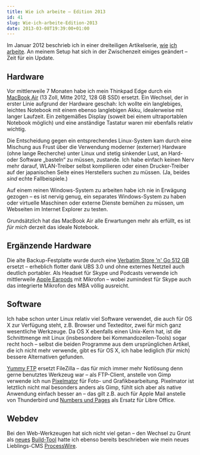 ```yaml
---
title: Wie ich arbeite – Edition 2013
id: 41
slug: Wie-ich-arbeite-Edition-2013
date: 2013-03-08T19:39:00+01:00
---
```


Im Januar 2012 beschrieb ich in einer dreiteiligen Artikelserie, [wie](/archiv/22/Wie-ich-arbeite-1-Software.html) [ich](/archiv/23/Wie-ich-arbeite-2-Webdev.html) [arbeite](/archiv/24/Wie-ich-arbeite-3-Hardware.html). An meinem Setup hat sich in der Zwischenzeit einiges geändert – Zeit für ein Update.

## Hardware

Vor mittlerweile 7 Monaten habe ich mein Thinkpad Edge durch ein [MacBook Air](http://www.apple.com/de/macbookair/) (13 Zoll, Mitte 2012, 128 GB SSD) ersetzt. Ein Wechsel, der in erster Linie aufgrund der Hardware geschah: Ich wollte ein langlebiges, leichtes Notebook mit einem ebenso langlebigen Akku, idealerweise mit langer Laufzeit. Ein zeitgemäßes Display (soweit bei einem ultraportablen Notebook möglich) und eine anständige Tastatur waren mir ebenfalls relativ wichtig.

Die Entscheidung gegen ein entsprechendes Linux-System kam durch eine Mischung aus Frust über die Verwendung moderner (externer) Hardware (ohne lange Recherche) unter Linux und stetig sinkender Lust, an Hard- oder Software „basteln“ zu müssen, zustande. Ich habe einfach keinen Nerv mehr darauf, WLAN-Treiber selbst kompilieren oder einen Drucker-Treiber auf der japanischen Seite eines Herstellers suchen zu müssen. (Ja, beides _sind_ echte Fallbeispiele.)

Auf einem reinen Windows-System zu arbeiten habe ich nie in Erwägung gezogen – es ist nervig genug, ein separates Windows-System zu haben oder virtuelle Maschinen oder externe Dienste bemühen zu müssen, um Webseiten im Internet Explorer zu testen.

Grundsätzlich hat das MacBook Air alle Erwartungen mehr als erfüllt, es ist _für mich_ derzeit das ideale Notebook.

## Ergänzende Hardware

Die alte Backup-Festplatte wurde durch eine [Verbatim Store 'n' Go 512 GB](http://www.verbatim.de/de_7/product_store-n-go-ultra-slim-portable-hard-drive-500gb-usb-3-0-black_12457_0_44110.html) ersetzt – erheblich flotter dank UBS 3.0 und ohne externes Netzteil auch deutlich portabler. Als Headset für Skype und Podcasts verwende ich mittlerweile [Apple Earpods](http://store.apple.com/de/product/MD827ZM/A/apple-earpods-mit-fernbedienung-und-mikrofon) mit Mikrofon – wobei zumindest für Skype auch das integrierte Mikrofon des MBA völlig ausreicht.

## Software

Ich habe schon unter Linux relativ viel Software verwendet, die auch für OS X zur Verfügung steht, z.B. Browser und Texteditor, zwei für mich ganz wesentliche Werkzeuge. Da OS X ebenfalls einen Unix-Kern hat, ist die Schnittmenge mit Linux (insbesondere bei Kommandozeilen-Tools) sogar recht hoch – selbst die beiden Programme aus dem ursprünglichen Artikel, die ich nicht mehr verwende, gibt es für OS X, ich habe lediglich (für mich) bessere Alternativen gefunden.

[Yummy FTP](http://www.yummysoftware.com) ersetzt FileZilla – das für mich immer mehr Notlösung denn gerne benutztes Werkzeug war – als FTP-Client, anstelle von Gimp verwende ich nun [Pixelmator](http://www.pixelmator.com) für Foto- und Grafikbearbeitung. Pixelmator ist letztlich nicht mal besonders anders als Gimp, fühlt sich aber als native Anwendung einfach besser an – das gilt z.B. auch für Apple Mail anstelle von Thunderbird und [Numbers und Pages](http://www.apple.com/de/iwork/) als Ersatz für Libre Office.

## Webdev

Bei den Web-Werkzeugen hat sich nicht viel getan – den Wechsel zu Grunt als [neues](/archiv/36/Mein-neues-Build-Tool-Grunt.html) [Build-Tool](/archiv/38/Build-Skript-Errata.html) hatte ich ebenso bereits beschrieben wie mein neues Lieblings-CMS [ProcessWire](/archiv/37/I-ProcessWire.html).
